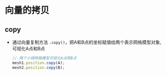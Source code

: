 # 向量的拷贝

## copy

+ 通过向量复制方法 `.copy()`，把A和B点的坐标赋值给两个表示网格模型对象,可视化A点和B点

  ```js
  // 两个小球网格模型可视化A点和B点
  mesh1.position.copy(A);
  mesh2.position.copy(B);
  ```
